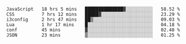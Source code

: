 
<!--START_SECTION:waka-->

```text
JavaScript   18 hrs 5 mins   ██████████████▓░░░░░░░░░░   58.52 %
CSS          7 hrs 12 mins   █████▓░░░░░░░░░░░░░░░░░░░   23.29 %
i3config     2 hrs 47 mins   ██▒░░░░░░░░░░░░░░░░░░░░░░   09.03 %
Lua          1 hr 17 mins    █░░░░░░░░░░░░░░░░░░░░░░░░   04.18 %
conf         45 mins         ▓░░░░░░░░░░░░░░░░░░░░░░░░   02.48 %
JSON         23 mins         ▒░░░░░░░░░░░░░░░░░░░░░░░░   01.25 %
```

<!--END_SECTION:waka-->

<!--unk0e-ctrlmd-blitzh-->
